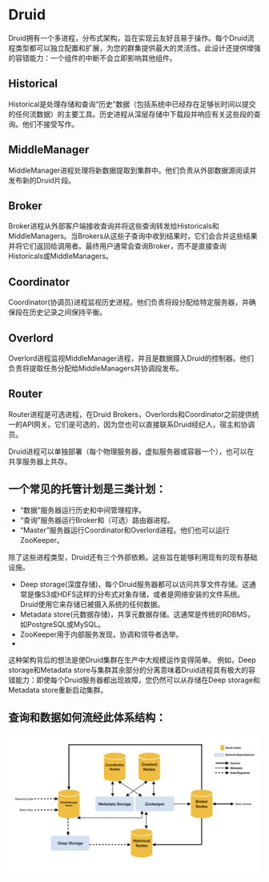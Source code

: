 <!--
author: yanliang.zhao
head: http://blog.itttl.com/logo_miao.png
date: 2019-03-16
title: Druid 原理说明文档
tags: Druid
category: Druid
status: publist
summary: Druid 原理说明文档
-->

# Druid

Druid拥有一个多进程，分布式架构，旨在实现云友好且易于操作。每个Druid流程类型都可以独立配置和扩展，为您的群集提供最大的灵活性。此设计还提供增强的容错能力：一个组件的中断不会立即影响其他组件。

## Historical
Historical是处理存储和查询“历史”数据（包括系统中已经存在足够长时间以提交的任何流数据）的主要工具。历史进程从深层存储中下载段并响应有关这些段的查询。他们不接受写作。

## MiddleManager
MiddleManager进程处理将新数据提取到集群中。他们负责从外部数据源阅读并发布新的Druid片段。

## Broker
Broker进程从外部客户端接收查询并将这些查询转发给Historicals和MiddleManagers。当Brokers从这些子查询中收到结果时，它们会合并这些结果并将它们返回给调用者。最终用户通常会查询Broker，而不是直接查询Historicals或MiddleManagers。

## Coordinator
 Coordinator(协调员)进程监视历史进程。他们负责将段分配给特定服务器，并确保段在历史记录之间保持平衡。
## Overlord
 Overlord进程监视MiddleManager进程，并且是数据摄入Druid的控制器。他们负责将提取任务分配给MiddleManagers并协调段发布。

## Router
 Router进程是可选进程，在Druid Brokers，Overlords和Coordinator之前提供统一的API网关。它们是可选的，因为您也可以直接联系Druid经纪人，宿主和协调员。



Druid进程可以单独部署（每个物理服务器，虚拟服务器或容器一个），也可以在共享服务器上共存。

## 一个常见的托管计划是三类计划：

- “数据”服务器运行历史和中间管理程序。
- “查询”服务器运行Broker和（可选）路由器进程。
- “Master”服务器运行Coordinator和Overlord进程。他们也可以运行ZooKeeper。

除了这些进程类型，Druid还有三个外部依赖。这些旨在能够利用现有的现有基础设施。

- Deep storage(深度存储)，每个Druid服务器都可以访问共享文件存储。这通常是像S3或HDFS这样的分布式对象存储，或者是网络安装的文件系统。Druid使用它来存储已被摄入系统的任何数据。
- Metadata store(元数据存储)，共享元数据存储。这通常是传统的RDBMS，如PostgreSQL或MySQL。
- ZooKeeper用于内部服务发现，协调和领导者选举。
-
这种架构背后的想法是使Druid集群在生产中大规模运作变得简单。
例如，Deep storage和Metadata store与集群其余部分的分离意味着Druid进程具有极大的容错能力：即使每个Druid服务器都出现故障，您仍然可以从存储在Deep storage和Metadata store重新启动集群。

## 查询和数据如何流经此体系结构：
![druid-architecture](./druid-architecture.png)
